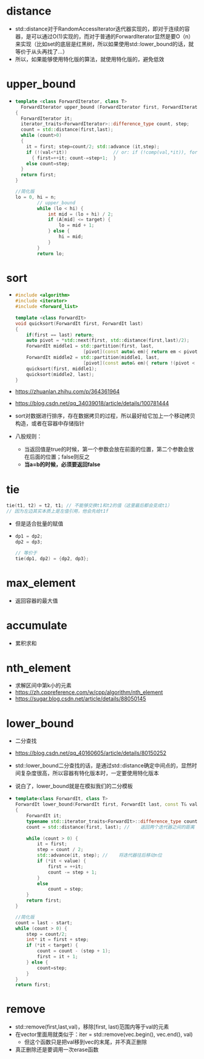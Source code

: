 # distance

- std::distance对于RandomAccessIterator迭代器实现的，即对于连续的容器，是可以通过O(1)实现的，而对于普通的ForwardIterator显然是要O（n）来实现（比如set的底层是红黑树，所以如果使用std::lower_bound的话，就等价于从头再找了...）
- 所以，如果能够使用特化版的算法，就使用特化版的，避免低效







# upper_bound

- ```cpp
  template <class ForwardIterator, class T>
    ForwardIterator upper_bound (ForwardIterator first, ForwardIterator last, const T& val)
  {
    ForwardIterator it;
    iterator_traits<ForwardIterator>::difference_type count, step;
    count = std::distance(first,last);
    while (count>0)
    {
      it = first; step=count/2; std::advance (it,step);
      if (!(val<*it))                 // or: if (!comp(val,*it)), for version (2)
        { first=++it; count-=step+1;  }
      else count=step;
    }
    return first;
  }
  
  //简化版
  lo = 0, hi = n;
          // upper_bound
          while (lo < hi) {
              int mid = (lo + hi) / 2;
              if (A[mid] <= target) {
                  lo = mid + 1;
              } else {
                  hi = mid;
              }
          }
          return lo;
  ```







# sort

- ```cpp
  #include <algorithm>
  #include <iterator>
  #include <forward_list>
   
  template <class ForwardIt>
  void quicksort(ForwardIt first, ForwardIt last)
  {
      if(first == last) return;
      auto pivot = *std::next(first, std::distance(first,last)/2);
      ForwardIt middle1 = std::partition(first, last, 
                           [pivot](const auto& em){ return em < pivot; });
      ForwardIt middle2 = std::partition(middle1, last, 
                           [pivot](const auto& em){ return !(pivot < em); });
      quicksort(first, middle1);
      quicksort(middle2, last);
  }
  ```

- https://zhuanlan.zhihu.com/p/364361964

- https://blog.csdn.net/qq_34039018/article/details/100781444

- sort对数据进行排序，存在数据拷贝的过程，所以最好给它加上一个移动拷贝构造，或者在容器中存储指针

- 八股规则：

  - 当返回值是true的时候，第一个参数会放在前面的位置，第二个参数会放在后面的位置；false则反之
  - **当a=b的时候，必须要返回false**








# tie

```cpp
tie(t1, t2) = t2, t1; // 不能够交换t1和t2的值（这里最后都会变成t1）
// 因为左边其实本质上是左值引用，他会先给t1f
```

- 但是适合批量的赋值

- ```cpp
  dp1 = dp2;
  dp2 = dp3;
  
  // 等价于
  tie(dp1, dp2) = {dp2, dp3};
  ```







# max_element

- 返回容器的最大值







# accumulate

- 累积求和







# nth_element

- 求解区间中第k小的元素
- https://zh.cppreference.com/w/cpp/algorithm/nth_element
- https://sugar.blog.csdn.net/article/details/88050145







# lower_bound

- 二分查找

- https://blog.csdn.net/qq_40160605/article/details/80150252

- std::lower_bound二分查找的话，是通过std::distance确定中间点的，显然时间复杂度很高，所以容器有特化版本时，一定要使用特化版本

- 说白了，lower_bound就是在模拟我们的二分模板

- ```cpp
  template<class ForwardIt, class T>
  ForwardIt lower_bound(ForwardIt first, ForwardIt last, const T& value)
  {
      ForwardIt it;
      typename std::iterator_traits<ForwardIt>::difference_type count, step;
      count = std::distance(first, last); //	返回两个迭代器之间的距离（左闭右开），表明左边的迭代器要加多少才能到右边的迭代器
   
      while (count > 0) {
          it = first; 
          step = count / 2; 
          std::advance(it, step); //	将迭代器往后移动n位
          if (*it < value) {
              first = ++it; 
              count -= step + 1; 
          }
          else
              count = step;
      }
      return first;
  }
  
  //简化版
  count = last - start;
  while (count > 0) {
      step = count/2;
      int* it = first + step;
      if (*it < target) {
          count = count - (step + 1);
          first = it + 1;
      } else {
          count=step;
      }
  }
  return first;
  ```







# remove

- std::remove(first,last,val)，移除[first, last)范围内等于val的元素
- 在vector里面用就类似于：iter = std::remove(vec.begin(), vec.end(), val)
  - 但这个函数只是把val移到vec的末尾，并不真正删除
- 真正删除还是要调用一次erase函数